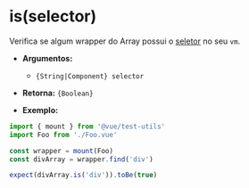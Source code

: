 # is(selector)

Verifica se algum wrapper do Array possui o [seletor](../selectors.md) no seu `vm`.

- **Argumentos:**
  - `{String|Component} selector`

- **Retorna:** `{Boolean}`

- **Exemplo:**

```js
import { mount } from '@vue/test-utils'
import Foo from './Foo.vue'

const wrapper = mount(Foo)
const divArray = wrapper.find('div')

expect(divArray.is('div')).toBe(true)
```
